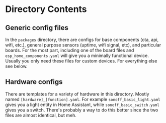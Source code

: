 # Directory Contents
## Generic config files
In the `packages` directory, there are configs for base components (ota, api, wifi, etc.), general purpose sensors (uptime, wifi signal, etc), and particular boards. For the most part, including one of the board files and `esp_home_components.yaml` will give you a minimally functional device. Usually you only need these files for custom devices. For everything else see below.

## Hardware configs
There are templates for a variety of hardware in this directory. Mostly named `[hardware]_[function].yaml`. For example `sonoff_basic_light.yaml` gives you a light entity in Home Assistant, while `sonoff_basic_switch.yaml` gives you a switch. There's probably a way to do this better since the two files are almost identical, but meh.
